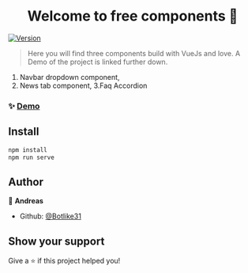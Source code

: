 <h1 align="center">Welcome to free components 👋</h1>
<p>
  <a href="https://nitrado-components.surge.sh" target="_blank">
    <img alt="Version" src="https://img.shields.io/npm/v/free components.svg">
  </a>
</p>

> Here you will find three components build with VueJs and love. A Demo of the project is linked further down.

  1. Navbar dropdown component, 
  2. News tab component, 
  3.Faq Accordion

### ✨ [Demo](https://nitrado-components.surge.sh)

## Install

```sh
npm install
npm run serve
```

## Author

👤 **Andreas**

* Github: [@Botlike31](https://github.com/Botlike31)

## Show your support

Give a ⭐️ if this project helped you!

